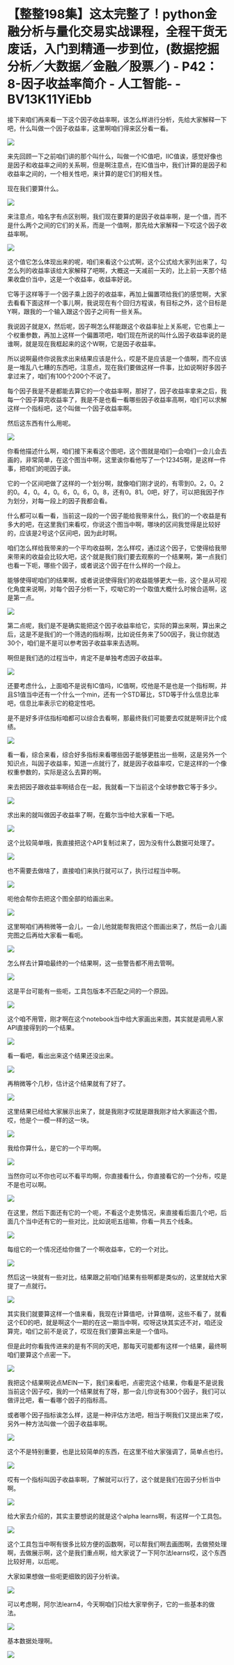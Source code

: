 # 【整整198集】这太完整了！python金融分析与量化交易实战课程，全程干货无废话，入门到精通一步到位，(数据挖掘分析／大数据／金融／股票／) - P42：8-因子收益率简介 - 人工智能- - BV13K11YiEbb

接下来咱们再来看一下这个因子收益率啊，该怎么样进行分析，先给大家解释一下吧，什么叫做一个因子收益率，这里啊咱们得来区分看一看。



![](img/53d9e63aa267d4e976a9c4a9925799e5_1.png)

来先回顾一下之前咱们讲的那个叫什么，叫做一个IC值吧，IIC值诶，感觉好像也是因子和收益率之间的关系啊，但是啊注意点，在IC值当中，我们计算的是因子和收益率之间的，一个相关性吧，来计算的是它们的相关性。

现在我们要算什么。

![](img/53d9e63aa267d4e976a9c4a9925799e5_3.png)

来注意点，咱名字有点区别啊，我们现在要算的是因子收益率啊，是一个值，而不是什么两个之间的它们的关系，而是一个值啊，那先给大家解释一下哎这个因子收益率啊。



![](img/53d9e63aa267d4e976a9c4a9925799e5_5.png)

这个值它怎么体现出来的呢，咱们来看这个公式啊，这个公式给大家列出来了，勾怎么列的收益率该给大家解释了吧啊，大概这一天减前一天的，比上前一天那个结果收盘价当中，这是一个收益率，收益率好说。

它等于这样等于一个因子乘上因子的收益率，再加上偏置项给我们的感觉啊，大家去看看下面这样一个事儿啊，我说现在有个回归方程诶，有目标之外，这个目标是Y啊，跟我的一个输入跟这个因子之间有一些关系。

我说因子就是X，然后呢，因子啊怎么样能跟这个收益率扯上关系呢，它也乘上一个权重参数，再加上这样一个偏置项吧，咱们现在所说的叫什么因子收益率说的是谁啊，就是现在我框起来的这个W啊，它是因子收益率。

所以说啊最终你说我求出来结果应该是什么，哎是不是应该是一个值啊，而不应该是一堆乱八七糟的东西吧，注意点，现在我们要做这样一件事，比如说啊好多因子拿过来了，咱们有100个200个不说了。

每个因子我是不是都能去算它的一个收益率啊，那好了，因子收益率拿来之后，我每一个因子算完收益率了，我是不是也看一看哪些因子收益率高啊，咱们可以求解这样一个指标吧，这个叫做一个因子收益率啊。

然后这东西有什么用呢。

![](img/53d9e63aa267d4e976a9c4a9925799e5_7.png)

你看他描述什么啊，咱们接下来看这个图吧，这个图就是咱们一会咱们一会儿会去画的，非常简单，在这个图当中啊，这里诶你看他写了一个12345啊，是这样一件事，把咱们的呃因子诶。

它的一个区间吧做了这样的一个划分啊，就像咱们刚才说的，有零到0。2，0。2的0。4，0。4，0。6，0。6，0。8，还有0。81。0吧，好了，可以把我因子作为划分，对每一段上的因子我都会看。

什么都可以看一看，当前这一段的一个因子能给我带来什么，我们的一个收益是有多大的吧，在这里我们来看哎，你说这个图当中啊，哪块的区间我觉得是比较好的，应该是2号这个区间吧，因为此时啊。

咱们怎么样给我带来的一个平均收益啊，怎么样哎，通过这个因子，它使得给我带来带来的收益会比较大吧，这个就是我们我们要去观察的一个结果啊，第一点我们也看一下呃，哪些个因子，或者说这个因子在什么样的一个段上。

能够使得呢咱们的结果啊，或者说说使得我们的收益能够更大一些，这个是从可视化角度来说啊，对每个因子分析一下，哎呦它的一个取值大概什么时候合适啊，这是第一点。



![](img/53d9e63aa267d4e976a9c4a9925799e5_9.png)

第二点呢，我们是不是确实能把这个因子收益率给它，实际的算出来啊，算出来之后，这是不是我们的一个筛选的指标啊，比如说任务来了500因子，我让你就选30个，咱们是不是可以参考因子收益率来去选啊。

啊但是我们选的过程当中，肯定不是单独考虑因子收益率。

![](img/53d9e63aa267d4e976a9c4a9925799e5_11.png)

还要考虑什么，上面咱不是说有IC值吗，IC值啊，哎他是不是也是一个指标啊，并且S1值当中还有一个什么一个min，还有一个STD幂比，STD等于什么信息比率吧，信息比率表示它的稳定性吧。

是不是好多评估指标咱都可以综合去看啊，那最终我们可能要去哎就是啊评比个成绩。

![](img/53d9e63aa267d4e976a9c4a9925799e5_13.png)

看一看，综合来看，综合好多指标来看哪些因子能够更胜出一些啊，这是另外一个知识点，叫因子收益率，知道一点就行了，就是因子收益率哎，它是这样的一个像权重参数的，实际是这么去算的啊。

来去把因子跟收益率啊结合在一起，我就看一下当前这个全球参数它等于多少。

![](img/53d9e63aa267d4e976a9c4a9925799e5_15.png)

求出来的就叫做因子收益率了啊，在戴尔当中给大家看一下吧。

![](img/53d9e63aa267d4e976a9c4a9925799e5_17.png)

这个比较简单哦，我直接把这个API复制过来了，因为没有什么数据可处理了。

![](img/53d9e63aa267d4e976a9c4a9925799e5_19.png)

也不需要去做啥了，直接咱们来执行就可以了，执行过程当中啊。

![](img/53d9e63aa267d4e976a9c4a9925799e5_21.png)

呃他会帮你去把这个图全部的给画出来。

![](img/53d9e63aa267d4e976a9c4a9925799e5_23.png)

这里啊咱们再稍微等一会儿，一会儿他就能帮我把这个图画出来了，然后一会儿画完图之后再给大家看一看呃。

![](img/53d9e63aa267d4e976a9c4a9925799e5_25.png)

怎么样去计算咱最终的一个结果啊，这一些警告都不用去管啊。

![](img/53d9e63aa267d4e976a9c4a9925799e5_27.png)

这是平台可能有一些呃，工具包版本不匹配之间的一个原因。

![](img/53d9e63aa267d4e976a9c4a9925799e5_29.png)

这个咱不用管，刚才啊在这个notebook当中给大家画出来图，其实就是调用人家API直接得到的一个结果。



![](img/53d9e63aa267d4e976a9c4a9925799e5_31.png)

看一看吧，看出出来这个结果还没出来。

![](img/53d9e63aa267d4e976a9c4a9925799e5_33.png)

再稍微等个几秒，估计这个结果就有了好了。

![](img/53d9e63aa267d4e976a9c4a9925799e5_35.png)

这里结果已经给大家展示出来了，就是我刚才哎就是跟我刚才给大家画这个图，哎，他是个一模一样的这一块。

![](img/53d9e63aa267d4e976a9c4a9925799e5_37.png)

我给你算什么，是它的一个平均啊。

![](img/53d9e63aa267d4e976a9c4a9925799e5_39.png)

当然你可以不你也可以不看平均啊，你直接看什么，你直接看它的一个分布，哎是不是也可以啊。

![](img/53d9e63aa267d4e976a9c4a9925799e5_41.png)

在这里，然后下面还有它的一个呃，不看这个走势情况，来直接看后面几个吧，后面几个当中还有它的一些对比，比如说呃五组嘛，你看一共五个线条。



![](img/53d9e63aa267d4e976a9c4a9925799e5_43.png)

每组它的一个情况还给你做了一个啊收益率，它的一个对比。

![](img/53d9e63aa267d4e976a9c4a9925799e5_45.png)

然后这一块就有一些对比，结果跟之前咱们结果有些啊都是类似的，这里就给大家提了一点就行。

![](img/53d9e63aa267d4e976a9c4a9925799e5_47.png)

其实我们就要算这样一个值来看，我现在计算值吧，计算值啊，这些不看了，就看这个ED的吧，就是啊这个一期的在这一期当中啊，哎呀这块其实还不对，咱还没算完，咱们之前不是说了，哎现在我们要算出来是一个值吗。

但是此时你看我传进来的是有不同的天吧，那每天可能都有这样一个结果，最终啊咱们要算这个点密一下。

![](img/53d9e63aa267d4e976a9c4a9925799e5_49.png)

我把这个结果啊说点MEIN一下，我们来看吧，点密完这个结果，你看是不是说我当前这个因子哎，我的一个结果就有了呀，那一会儿你说有300个因子，我们可以做评比吧，看一看哪个因子的指标高。

或者哪个因子指标诶怎么样，这是一种评估方法吧，相当于啊我们又提出来了哎，另外一种方法叫做一个因子收益率啊。



![](img/53d9e63aa267d4e976a9c4a9925799e5_51.png)

这个不是特别重要，也是比较简单的东西，在这里不给大家强调了，简单点也行。

![](img/53d9e63aa267d4e976a9c4a9925799e5_53.png)

哎有一个指标叫因子收益率啊，了解就可以行了，这个就是我们在因子分析当中啊。

![](img/53d9e63aa267d4e976a9c4a9925799e5_55.png)

给大家去介绍的，其实主要想说的就是这个alpha learns啊，有这样一个工具包。

![](img/53d9e63aa267d4e976a9c4a9925799e5_57.png)

这个工具包当中啊有很多比较方便的函数啊，可以帮我们啊去画图啊，去做预处理啊，去做展示啊，这个是我们重点啊，给大家说了一下阿尔法learns哎，这个东西比较好用，以后呢。

大家如果想做一些呃更细致的因子分析诶。

![](img/53d9e63aa267d4e976a9c4a9925799e5_59.png)

可以考虑啊，阿尔法learn4，今天啊咱们只给大家举例子，它的一些基本的做法。

![](img/53d9e63aa267d4e976a9c4a9925799e5_61.png)

基本数据处理啊。

![](img/53d9e63aa267d4e976a9c4a9925799e5_63.png)